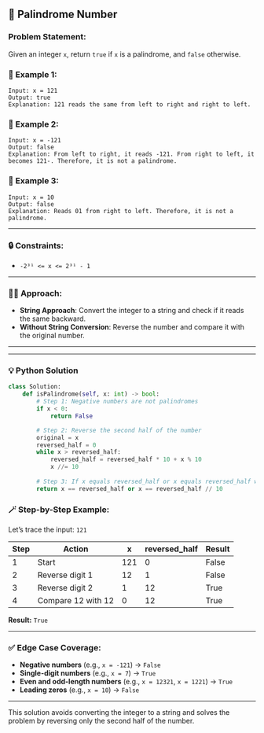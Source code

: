 ## 📝 Palindrome Number

### Problem Statement:

Given an integer `x`, return `true` if `x` is a palindrome, and `false` otherwise.

### 📌 Example 1:

```
Input: x = 121
Output: true
Explanation: 121 reads the same from left to right and right to left.
```

### 📌 Example 2:

```
Input: x = -121
Output: false
Explanation: From left to right, it reads -121. From right to left, it becomes 121-. Therefore, it is not a palindrome.
```

### 📌 Example 3:

```
Input: x = 10
Output: false
Explanation: Reads 01 from right to left. Therefore, it is not a palindrome.
```

---

### 🔒 Constraints:

- `-2³¹ <= x <= 2³¹ - 1`

---

### 🧑‍💻 Approach:

- **String Approach**: Convert the integer to a string and check if it reads the same backward.  
- **Without String Conversion**: Reverse the number and compare it with the original number.

---
---

### 💡 Python Solution

```python
class Solution:
    def isPalindrome(self, x: int) -> bool:
        # Step 1: Negative numbers are not palindromes
        if x < 0:
            return False

        # Step 2: Reverse the second half of the number
        original = x
        reversed_half = 0
        while x > reversed_half:
            reversed_half = reversed_half * 10 + x % 10
            x //= 10
        
        # Step 3: If x equals reversed_half or x equals reversed_half without the last digit (in case of odd length)
        return x == reversed_half or x == reversed_half // 10
```

### 🪄 Step-by-Step Example:

Let’s trace the input: `121`

| Step | Action | x   | reversed_half | Result |
|------|--------|-----|---------------|--------|
| 1    | Start   | 121 | 0             | False  |
| 2    | Reverse digit 1 | 12  | 1             | False  |
| 3    | Reverse digit 2 | 1   | 12            | True   |
| 4    | Compare 12 with 12 | 0   | 12            | True   |

**Result:** `True`

---

### ✅ Edge Case Coverage:

- **Negative numbers** (e.g., `x = -121`) → `False`
- **Single-digit numbers** (e.g., `x = 7`) → `True`
- **Even and odd-length numbers** (e.g., `x = 12321`, `x = 1221`) → `True`
- **Leading zeros** (e.g., `x = 10`) → `False`

---

This solution avoids converting the integer to a string and solves the problem by reversing only the second half of the number. 
